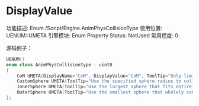 # DisplayValue

功能描述: Enum /Script/Engine.AnimPhysCollisionType
使用位置: UENUM::UMETA
引擎模块: Enum Property
Status: NotUsed
常用程度: 0

源码例子：

```cpp
UENUM()
enum class AnimPhysCollisionType : uint8
{
	CoM UMETA(DisplayName="CoM", DisplayValue="CoM", ToolTip="Only limit the center of mass from crossing planes."),
	CustomSphere UMETA(ToolTip="Use the specified sphere radius to collide with planes."),
	InnerSphere UMETA(ToolTip="Use the largest sphere that fits entirely within the body extents to collide with planes."),
	OuterSphere UMETA(ToolTip="Use the smallest sphere that wholely contains the body extents to collide with planes.")
};
```